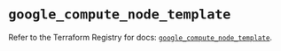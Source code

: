 # `google_compute_node_template`

Refer to the Terraform Registry for docs: [`google_compute_node_template`](https://registry.terraform.io/providers/hashicorp/google/5.28.0/docs/resources/compute_node_template).
